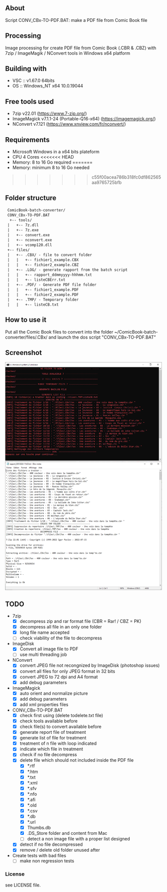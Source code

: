 ## About

Script CONV_CBx-TO-PDF.BAT: make a PDF file from Comic Book file

## Processing

Image processing for create PDF file from Comic Book (.CBR & .CBZ) with 7zip / ImageMagik / NConvert tools in Windows x64 platform

## Building with

* VSC :: v1.67.0 64bits
* OS :: Windows_NT x64 10.0.19044

## Free tools used

* 7zip v22.01 (https://www.7-zip.org/)
* ImageMagick v7.1.1-24 (Portable-Q16-x64) (https://imagemagick.org/)
* NConvert v7.121 (https://www.xnview.com/fr/nconvert/)

## Requirements

 - Microsoft Windows in a x64 bits plateform
 - CPU 4 Cores
<<<<<<< HEAD
 - Memory: 8 to 16 Go required
=======
 - Memory: minimum 8 to 16 Go needed
>>>>>>> c55f00acea786b318fc0df862565aa9765725bfb

## Folder structure

```
 ComicBook-batch-converter/
 CONV_CBx-TO-PDF.BAT
  +-- tools/
 |   +-- 7z.dll
 |   +-- 7z.exe
 |   +-- convert.exe
 |   +-- nconvert.exe
 |   +-- vcomp120.dll
 +-- files/
 |   +-- .CBX/ - file to convert folder
 |   |   +-- fichier1_example.CBX
 |   |   +-- fichier2_example.CBZ
 |   +-- .LOG/ - generate rapport from the batch script
 |   |   +-- rapport_ddmmyyyy-hhhmm.txt
 |   |   +-- listeCBErr.txt
 |   +-- .PDF/ - Generate PDF file folder
 |   |   +-- fichier1_example.PDF
 |   |   +-- fichier2_example.PDF
 |   +-- .TMP/ - Temporary folder
 |   |   +-- listeCB.txt
```

## How to use it

Put all the Comic Book files to convert into the folder ~/ComicBook-batch-converter/files/.CBx/ and launch the dos script "CONV_CBx-TO-PDF.BAT"

## Screenshot

![img|50%](https://github.com/FremyEtCie/DOS_Scripts/blob/main/ComicBook-batch-converter/Capture-DOS.png)
![img|50%](https://github.com/FremyEtCie/DOS_Scripts/blob/main/ComicBook-batch-converter/Capture-rapport.png)

## TODO
- 7zip
  - [x] decompress zip and rar format file (CBR = Rar! / CBZ = PK)
  - [x] decompress all file in an only one folder
  - [x] long file name accepted
  - [ ] check viability of the file to decompress
- ImageDisk
  - [x] Convert all image file to PDF
  - [ ] use multi threading job
- NConvert
  - [x] convert JPEG file not recongnized by ImageDisk (photoshop issues)
  - [x] convert all files for only JPEG format in 32 bits
  - [x] convert JPEG to 72 dpi and A4 format
  - [x] add debug parameters
- ImageMagick
  - [x] auto orient and normalize picture
  - [x] add debug parameters
  - [x] add xml properties files
- CONV_CBx-TO-PDF.BAT
  - [x] check first using (delete todelete.txt file)
  - [x] check tools available before
  - [x] check file(s) to convert available before
  - [x] generate report file of treatment
  - [x] generate list of file for treatment
  - [x] treatment of n file with loop indicated
  - [x] indicate which file in treatment
  - [x] check if no file decompress
  - [x] delete file which should not included inside the PDF file
    - [x] *.rtf
    - [x] *.htm
    - [x] *.txt
    - [x] *.xml
    - [x] *.sfv
    - [x] *.nfo
    - [x] *.afi
    - [x] *.old
    - [x] *.csv
    - [x] *.db
    - [x] *.url
    - [x] Thumbs.db
    - [x] .DS_Store folder and content from Mac
    - [ ] detect a non image file with a proper list designed
  - [x] detect if no file decompressed
  - [x] remove / delete old folder unused after
- Create tests with bad files
  - [ ] make non regression tests

### License

see LICENSE file.